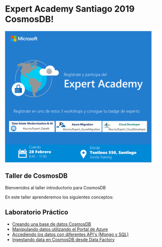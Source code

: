 # Expert Academy Santiago 2019 CosmosDB!

 <img width='' src='images/banner.png'/> 

## Taller de CosmosDB

Bienvenidos al taller introductorio para CosmosDB

En este taller aprenderemos los siguientes conceptos:
     
## Laboratorio Práctico
*   [Creando una base de datos CosmosDB](https://feranto.github.io/azureDemos/OpenDevFrameworks/Kubernetes/Kubernetes-Heroes-App/)
*   [Manipulando datos utilizando el Portal de Azure](https://github.com/Azure/blackbelt-aks-hackfest/blob/master/labs/day2-labs/virtual-kubelet-aci.md)
*   [Accediendo los datos con diferentes API's (Mongo y SQL)](https://github.com/Azure/draft/blob/master/docs/getting-started.md)
*   [Ingestando data en CosmosDB desde Data Factory](https://github.com/Azure/draft/blob/master/docs/getting-started.md)